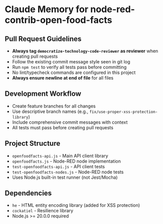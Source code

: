 # Claude Memory for node-red-contrib-open-food-facts

## Pull Request Guidelines

- **Always tag `democratize-technology-code-reviewer` as reviewer** when creating pull requests
- Follow the existing commit message style seen in git log
- Run `npm test` to verify all tests pass before committing
- No lint/typecheck commands are configured in this project
- **Always ensure newline at end of file** for all files

## Development Workflow

- Create feature branches for all changes
- Use descriptive branch names (e.g., `fix/use-proper-xss-protection-library`)
- Include comprehensive commit messages with context
- All tests must pass before creating pull requests

## Project Structure

- `openfoodfacts-api.js` - Main API client library
- `openfoodfacts.js` - Node-RED node implementation  
- `test-openfoodfacts-api.js` - API client tests
- `test-openfoodfacts-nodes.js` - Node-RED node tests
- Uses Node.js built-in test runner (not Jest/Mocha)

## Dependencies

- `he` - HTML entity encoding library (added for XSS protection)
- `cockatiel` - Resilience library
- Node.js >= 20.0.0 required